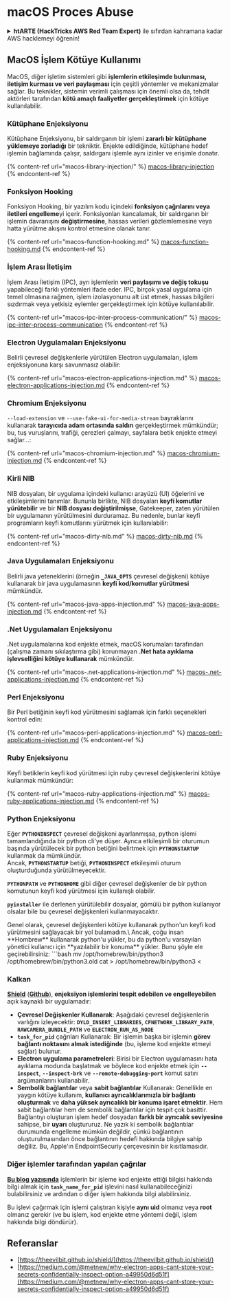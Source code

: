 # macOS Proces Abuse

<details>

<summary><strong>htARTE (HackTricks AWS Red Team Expert)</strong> ile sıfırdan kahramana kadar AWS hacklemeyi öğrenin!</summary>

HackTricks'ı desteklemenin diğer yolları:

* Şirketinizi HackTricks'te reklamını görmek veya HackTricks'i PDF olarak indirmek istiyorsanız [ABONELİK PLANLARI](https://github.com/sponsors/carlospolop)'na göz atın!
* [Resmi PEASS & HackTricks ürünlerini](https://peass.creator-spring.com) edinin
* [The PEASS Family](https://opensea.io/collection/the-peass-family) koleksiyonumuzu keşfedin, özel NFT'lerimizi inceleyin
* 💬 [Discord grubuna](https://discord.gg/hRep4RUj7f) veya [telegram grubuna](https://t.me/peass) katılın veya Twitter'da bizi takip edin 🐦 [@carlospolopm](https://twitter.com/hacktricks\_live).
* Hacking püf noktalarınızı paylaşarak PR'ler göndererek [HackTricks](https://github.com/carlospolop/hacktricks) ve [HackTricks Cloud](https://github.com/carlospolop/hacktricks-cloud) github depolarına katkıda bulunun.

</details>

## MacOS İşlem Kötüye Kullanımı

MacOS, diğer işletim sistemleri gibi **işlemlerin etkileşimde bulunması, iletişim kurması ve veri paylaşması** için çeşitli yöntemler ve mekanizmalar sağlar. Bu teknikler, sistemin verimli çalışması için önemli olsa da, tehdit aktörleri tarafından **kötü amaçlı faaliyetler gerçekleştirmek** için kötüye kullanılabilir.

### Kütüphane Enjeksiyonu

Kütüphane Enjeksiyonu, bir saldırganın bir işlemi **zararlı bir kütüphane yüklemeye zorladığı** bir tekniktir. Enjekte edildiğinde, kütüphane hedef işlemin bağlamında çalışır, saldırganı işlemle aynı izinler ve erişimle donatır.

{% content-ref url="macos-library-injection/" %}
[macos-library-injection](macos-library-injection/)
{% endcontent-ref %}

### Fonksiyon Hooking

Fonksiyon Hooking, bir yazılım kodu içindeki **fonksiyon çağrılarını veya iletileri engelleme**yi içerir. Fonksiyonları kancalamak, bir saldırganın bir işlemin davranışını **değiştirmesine**, hassas verileri gözlemlemesine veya hatta yürütme akışını kontrol etmesine olanak tanır.

{% content-ref url="macos-function-hooking.md" %}
[macos-function-hooking.md](macos-function-hooking.md)
{% endcontent-ref %}

### İşlem Arası İletişim

İşlem Arası İletişim (IPC), ayrı işlemlerin **veri paylaşımı ve değiş tokuşu** yapabileceği farklı yöntemleri ifade eder. IPC, birçok yasal uygulama için temel olmasına rağmen, işlem izolasyonunu alt üst etmek, hassas bilgileri sızdırmak veya yetkisiz eylemler gerçekleştirmek için kötüye kullanılabilir.

{% content-ref url="macos-ipc-inter-process-communication/" %}
[macos-ipc-inter-process-communication](macos-ipc-inter-process-communication/)
{% endcontent-ref %}

### Electron Uygulamaları Enjeksiyonu

Belirli çevresel değişkenlerle yürütülen Electron uygulamaları, işlem enjeksiyonuna karşı savunmasız olabilir:

{% content-ref url="macos-electron-applications-injection.md" %}
[macos-electron-applications-injection.md](macos-electron-applications-injection.md)
{% endcontent-ref %}

### Chromium Enjeksiyonu

`--load-extension` ve `--use-fake-ui-for-media-stream` bayraklarını kullanarak **tarayıcıda adam ortasında saldırı** gerçekleştirmek mümkündür; bu, tuş vuruşlarını, trafiği, çerezleri çalmayı, sayfalara betik enjekte etmeyi sağlar...:

{% content-ref url="macos-chromium-injection.md" %}
[macos-chromium-injection.md](macos-chromium-injection.md)
{% endcontent-ref %}

### Kirli NIB

NIB dosyaları, bir uygulama içindeki kullanıcı arayüzü (UI) öğelerini ve etkileşimlerini tanımlar. Bununla birlikte, NIB dosyaları **keyfi komutlar yürütebilir** ve bir **NIB dosyası değiştirilmişse**, Gatekeeper, zaten yürütülen bir uygulamanın yürütülmesini durduramaz. Bu nedenle, bunlar keyfi programların keyfi komutlarını yürütmek için kullanılabilir:

{% content-ref url="macos-dirty-nib.md" %}
[macos-dirty-nib.md](macos-dirty-nib.md)
{% endcontent-ref %}

### Java Uygulamaları Enjeksiyonu

Belirli java yeteneklerini (örneğin **`_JAVA_OPTS`** çevresel değişkeni) kötüye kullanarak bir java uygulamasının **keyfi kod/komutlar yürütmesi** mümkündür.

{% content-ref url="macos-java-apps-injection.md" %}
[macos-java-apps-injection.md](macos-java-apps-injection.md)
{% endcontent-ref %}

### .Net Uygulamaları Enjeksiyonu

.Net uygulamalarına kod enjekte etmek, macOS korumaları tarafından (çalışma zamanı sıkılaştırma gibi) korunmayan **.Net hata ayıklama işlevselliğini kötüye kullanarak** mümkündür.

{% content-ref url="macos-.net-applications-injection.md" %}
[macos-.net-applications-injection.md](macos-.net-applications-injection.md)
{% endcontent-ref %}

### Perl Enjeksiyonu

Bir Perl betiğinin keyfi kod yürütmesini sağlamak için farklı seçenekleri kontrol edin:

{% content-ref url="macos-perl-applications-injection.md" %}
[macos-perl-applications-injection.md](macos-perl-applications-injection.md)
{% endcontent-ref %}

### Ruby Enjeksiyonu

Keyfi betiklerin keyfi kod yürütmesi için ruby çevresel değişkenlerini kötüye kullanmak mümkündür:

{% content-ref url="macos-ruby-applications-injection.md" %}
[macos-ruby-applications-injection.md](macos-ruby-applications-injection.md)
{% endcontent-ref %}

### Python Enjeksiyonu

Eğer **`PYTHONINSPECT`** çevresel değişkeni ayarlanmışsa, python işlemi tamamlandığında bir python cli'ye düşer. Ayrıca etkileşimli bir oturumun başında yürütülecek bir python betiğini belirtmek için **`PYTHONSTARTUP`** kullanmak da mümkündür.\
Ancak, **`PYTHONSTARTUP`** betiği, **`PYTHONINSPECT`** etkileşimli oturum oluşturduğunda yürütülmeyecektir.

**`PYTHONPATH`** ve **`PYTHONHOME`** gibi diğer çevresel değişkenler de bir python komutunun keyfi kod yürütmesi için kullanışlı olabilir.

**`pyinstaller`** ile derlenen yürütülebilir dosyalar, gömülü bir python kullanıyor olsalar bile bu çevresel değişkenleri kullanmayacaktır.

Genel olarak, çevresel değişkenleri kötüye kullanarak python'un keyfi kod yürütmesini sağlayacak bir yol bulamadım.\ Ancak, çoğu insan \*\*Hombrew\*\* kullanarak python'u yükler, bu da python'u varsayılan yönetici kullanıcı için \*\*yazılabilir bir konuma\*\* yükler. Bunu şöyle ele geçirebilirsiniz: \`\`\`bash mv /opt/homebrew/bin/python3 /opt/homebrew/bin/python3.old cat > /opt/homebrew/bin/python3 <

### Kalkan

[**Shield**](https://theevilbit.github.io/shield/) ([**Github**](https://github.com/theevilbit/Shield)), **enjeksiyon işlemlerini tespit edebilen ve engelleyebilen** açık kaynaklı bir uygulamadır:

* **Çevresel Değişkenler Kullanarak**: Aşağıdaki çevresel değişkenlerin varlığını izleyecektir: **`DYLD_INSERT_LIBRARIES`**, **`CFNETWORK_LIBRARY_PATH`**, **`RAWCAMERA_BUNDLE_PATH`** ve **`ELECTRON_RUN_AS_NODE`**
* **`task_for_pid`** çağrıları Kullanarak: Bir işlemin başka bir işlemin **görev bağlantı noktasını almak istediğinde** (bu, işleme kod enjekte etmeyi sağlar) bulunur.
* **Electron uygulama parametreleri**: Birisi bir Electron uygulamasını hata ayıklama modunda başlatmak ve böylece kod enjekte etmek için **`--inspect`**, **`--inspect-brk`** ve **`--remote-debugging-port`** komut satırı argümanlarını kullanabilir.
* **Sembolik bağlantılar** veya **sabit bağlantılar** Kullanarak: Genellikle en yaygın kötüye kullanım, **kullanıcı ayrıcalıklarımızla bir bağlantı oluşturmak** ve **daha yüksek ayrıcalıklı bir konuma işaret etmektir**. Hem sabit bağlantılar hem de sembolik bağlantılar için tespit çok basittir. Bağlantıyı oluşturan işlem hedef dosyadan **farklı bir ayrıcalık seviyesine** sahipse, bir **uyarı** oluştururuz. Ne yazık ki sembolik bağlantılar durumunda engelleme mümkün değildir, çünkü bağlantının oluşturulmasından önce bağlantının hedefi hakkında bilgiye sahip değiliz. Bu, Apple'ın EndpointSecuriy çerçevesinin bir kısıtlamasıdır.

### Diğer işlemler tarafından yapılan çağrılar

[**Bu blog yazısında**](https://knight.sc/reverse%20engineering/2019/04/15/detecting-task-modifications.html) işlemlerin bir işleme kod enjekte ettiği bilgisi hakkında bilgi almak için **`task_name_for_pid`** işlevini nasıl kullanabileceğinizi bulabilirsiniz ve ardından o diğer işlem hakkında bilgi alabilirsiniz.

Bu işlevi çağırmak için işlemi çalıştıran kişiyle **aynı uid** olmanız veya **root** olmanız gerekir (ve bu işlem, kod enjekte etme yöntemi değil, işlem hakkında bilgi döndürür).

## Referanslar

* [https://theevilbit.github.io/shield/](https://theevilbit.github.io/shield/)
* [https://medium.com/@metnew/why-electron-apps-cant-store-your-secrets-confidentially-inspect-option-a49950d6d51f](https://medium.com/@metnew/why-electron-apps-cant-store-your-secrets-confidentially-inspect-option-a49950d6d51f)
